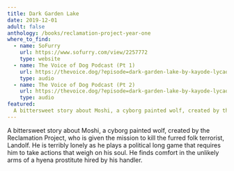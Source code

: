 ```yaml
---
title: Dark Garden Lake
date: 2019-12-01
adult: false
anthology: /books/reclamation-project-year-one
where_to_find:
  - name: SoFurry
    url: https://www.sofurry.com/view/2257772
    type: website
  - name: The Voice of Dog Podcast (Pt 1)
    url: https://thevoice.dog/?episode=dark-garden-lake-by-kayode-lycaon-part-1
    type: audio
  - name: The Voice of Dog Podcast (Pt 2)
    url: https://thevoice.dog/?episode=dark-garden-lake-by-kayode-lycaon-part-2-of-2
    type: audio
featured:
  A bittersweet story about Moshi, a cyborg painted wolf, created by the Reclamation Project, who is given the mission to kill the furred folk terrorist, Landolf.
---
```

A bittersweet story about Moshi, a cyborg painted wolf, created by the Reclamation Project, who is given the mission to kill the furred folk terrorist, Landolf. He is terribly lonely as he plays a political long game that requires him to take actions that weigh on his soul. He finds comfort in the unlikely arms of a hyena prostitute hired by his handler.
